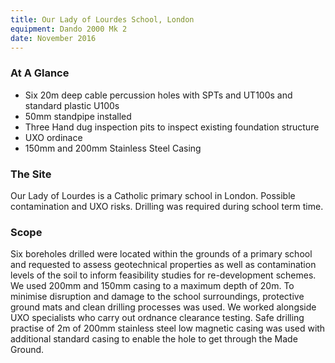```yaml
---
title: Our Lady of Lourdes School, London
equipment: Dando 2000 Mk 2
date: November 2016
---
```

### At A Glance
- Six 20m deep cable percussion holes with SPTs and UT100s and standard plastic U100s
- 50mm standpipe installed
- Three Hand dug inspection pits to inspect existing foundation structure
- UXO ordinace
- 150mm and 200mm Stainless Steel Casing

### The Site
Our Lady of Lourdes is a Catholic primary school in London.
Possible contamination and UXO risks.
Drilling was required during school term time.

### Scope
Six boreholes drilled were located within the grounds of a primary school and requested to assess geotechnical properties as well as contamination levels of the soil to inform feasibility studies for re-development schemes. We used 200mm and 150mm casing to a maximum depth of 20m.
To minimise disruption and damage to the school surroundings, protective ground mats and clean drilling processes was used.
We worked alongside UXO specialists who carry out ordnance clearance testing. Safe drilling practise of 2m of 200mm stainless steel low magnetic casing was used with additional standard casing to enable the hole to get through the Made Ground.
